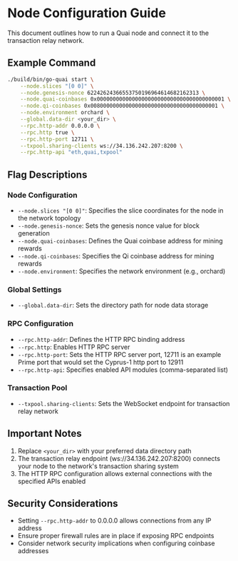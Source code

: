# Node Configuration Guide

This document outlines how to run a Quai node and connect it to the transaction relay network.

## Example Command

```bash
./build/bin/go-quai start \
    --node.slices "[0 0]" \
    --node.genesis-nonce 62242624366553750196964614682162313 \
    --node.quai-coinbases 0x0000000000000000000000000000000000000001 \
    --node.qi-coinbases 0x0080000000000000000000000000000000000001 \
    --node.environment orchard \
    --global.data-dir <your_dir> \
    --rpc.http-addr 0.0.0.0 \
    --rpc.http true \
    --rpc.http-port 12711 \
    --txpool.sharing-clients ws://34.136.242.207:8200 \
    --rpc.http-api "eth,quai,txpool"
```

## Flag Descriptions

### Node Configuration
- `--node.slices "[0 0]"`: Specifies the slice coordinates for the node in the network topology
- `--node.genesis-nonce`: Sets the genesis nonce value for block generation
- `--node.quai-coinbases`: Defines the Quai coinbase address for mining rewards
- `--node.qi-coinbases`: Specifies the Qi coinbase address for mining rewards
- `--node.environment`: Specifies the network environment (e.g., orchard)

### Global Settings
- `--global.data-dir`: Sets the directory path for node data storage

### RPC Configuration
- `--rpc.http-addr`: Defines the HTTP RPC binding address
- `--rpc.http`: Enables HTTP RPC server
- `--rpc.http-port`: Sets the HTTP RPC server port, 12711 is an example Prime port that would set the Cyprus-1 http port to 12911
- `--rpc.http-api`: Specifies enabled API modules (comma-separated list)

### Transaction Pool
- `--txpool.sharing-clients`: Sets the WebSocket endpoint for transaction relay network

## Important Notes

1. Replace `<your_dir>` with your preferred data directory path
2. The transaction relay endpoint (ws://34.136.242.207:8200) connects your node to the network's transaction sharing system
3. The HTTP RPC configuration allows external connections with the specified APIs enabled

## Security Considerations

- Setting `--rpc.http-addr` to 0.0.0.0 allows connections from any IP address
- Ensure proper firewall rules are in place if exposing RPC endpoints
- Consider network security implications when configuring coinbase addresses